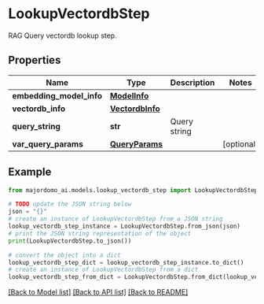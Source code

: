 # LookupVectordbStep

RAG Query vectordb lookup step.

## Properties

Name | Type | Description | Notes
------------ | ------------- | ------------- | -------------
**embedding_model_info** | [**ModelInfo**](ModelInfo.md) |  | 
**vectordb_info** | [**VectordbInfo**](VectordbInfo.md) |  | 
**query_string** | **str** | Query string | 
**var_query_params** | [**QueryParams**](QueryParams.md) |  | [optional] 

## Example

```python
from majordomo_ai.models.lookup_vectordb_step import LookupVectordbStep

# TODO update the JSON string below
json = "{}"
# create an instance of LookupVectordbStep from a JSON string
lookup_vectordb_step_instance = LookupVectordbStep.from_json(json)
# print the JSON string representation of the object
print(LookupVectordbStep.to_json())

# convert the object into a dict
lookup_vectordb_step_dict = lookup_vectordb_step_instance.to_dict()
# create an instance of LookupVectordbStep from a dict
lookup_vectordb_step_from_dict = LookupVectordbStep.from_dict(lookup_vectordb_step_dict)
```
[[Back to Model list]](../README.md#documentation-for-models) [[Back to API list]](../README.md#documentation-for-api-endpoints) [[Back to README]](../README.md)


